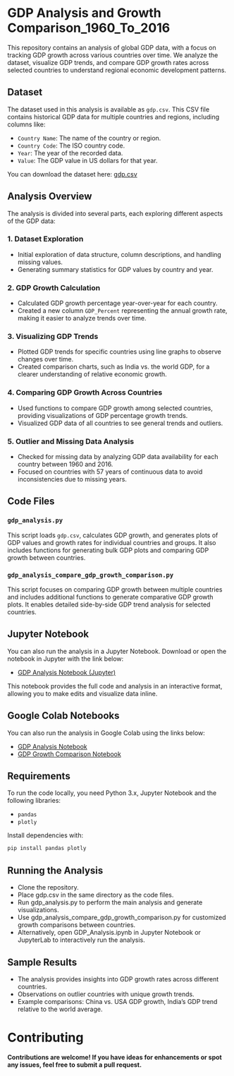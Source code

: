 # GDP Analysis and Growth Comparison_1960_To_2016

This repository contains an analysis of global GDP data, with a focus on tracking GDP growth across various countries over time. We analyze the dataset, visualize GDP trends, and compare GDP growth rates across selected countries to understand regional economic development patterns.

## Dataset

The dataset used in this analysis is available as `gdp.csv`. This CSV file contains historical GDP data for multiple countries and regions, including columns like:
- `Country Name`: The name of the country or region.
- `Country Code`: The ISO country code.
- `Year`: The year of the recorded data.
- `Value`: The GDP value in US dollars for that year.

You can download the dataset here: [gdp.csv](./gdp.csv)

## Analysis Overview

The analysis is divided into several parts, each exploring different aspects of the GDP data:

### 1. **Dataset Exploration**
   - Initial exploration of data structure, column descriptions, and handling missing values.
   - Generating summary statistics for GDP values by country and year.
   
### 2. **GDP Growth Calculation**
   - Calculated GDP growth percentage year-over-year for each country.
   - Created a new column `GDP_Percent` representing the annual growth rate, making it easier to analyze trends over time.

### 3. **Visualizing GDP Trends**
   - Plotted GDP trends for specific countries using line graphs to observe changes over time.
   - Created comparison charts, such as India vs. the world GDP, for a clearer understanding of relative economic growth.

### 4. **Comparing GDP Growth Across Countries**
   - Used functions to compare GDP growth among selected countries, providing visualizations of GDP percentage growth trends.
   - Visualized GDP data of all countries to see general trends and outliers.

### 5. **Outlier and Missing Data Analysis**
   - Checked for missing data by analyzing GDP data availability for each country between 1960 and 2016.
   - Focused on countries with 57 years of continuous data to avoid inconsistencies due to missing years.

## Code Files

### `gdp_analysis.py`

This script loads `gdp.csv`, calculates GDP growth, and generates plots of GDP values and growth rates for individual countries and groups. It also includes functions for generating bulk GDP plots and comparing GDP growth between countries.

### `gdp_analysis_compare_gdp_growth_comparison.py`

This script focuses on comparing GDP growth between multiple countries and includes additional functions to generate comparative GDP growth plots. It enables detailed side-by-side GDP trend analysis for selected countries.

## Jupyter Notebook

You can also run the analysis in a Jupyter Notebook. Download or open the notebook in Jupyter with the link below:

- [GDP Analysis Notebook (Jupyter)](./GDP_Analysis_01.ipynb)

This notebook provides the full code and analysis in an interactive format, allowing you to make edits and visualize data inline.


## Google Colab Notebooks

You can also run the analysis in Google Colab using the links below:
- [GDP Analysis Notebook](https://colab.research.google.com/github/IshanSrivastav/GDP_Analysis_1960_To_2016/blob/main/GDP_Analysis_01.ipynb)
- [GDP Growth Comparison Notebook](https://colab.research.google.com/github/IshanSrivastav/GDP_Analysis_1960_To_2016/blob/main/GDP_Analysis_02_Compare_GDP_Growth_Comparison.ipynb)

## Requirements

To run the code locally, you need Python 3.x, Jupyter Notebook and the following libraries:
- `pandas`
- `plotly`

Install dependencies with:
```bash
pip install pandas plotly
```

## Running the Analysis
- Clone the repository.
- Place gdp.csv in the same directory as the code files.
- Run gdp_analysis.py to perform the main analysis and generate visualizations.
- Use gdp_analysis_compare_gdp_growth_comparison.py for customized growth comparisons between countries.
- Alternatively, open GDP_Analysis.ipynb in Jupyter Notebook or JupyterLab to interactively run the analysis.

## Sample Results
- The analysis provides insights into GDP growth rates across different countries.
- Observations on outlier countries with unique growth trends.
- Example comparisons: China vs. USA GDP growth, India’s GDP trend relative to the world average.

# Contributing

**Contributions are welcome! If you have ideas for enhancements or spot any issues, feel free to submit a pull request.**
